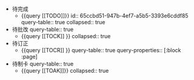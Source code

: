 - 待完成
	- {{query [[TODO]]}}
	  id:: 65ccbd51-947b-4ef7-a5b5-3393e6cddf85
	  query-table:: true
	  collapsed:: true
- 待批改
  query-table:: true
	- {{query [[TOCK]] }}
	  collapsed:: true
- 待订正
	- {{query [[TOCR]] }}
	  query-table:: true
	  query-properties:: [:block :page]
- 待制卡
  query-table:: true
	- {{query [[TOAK]]}}
	  collapsed:: true